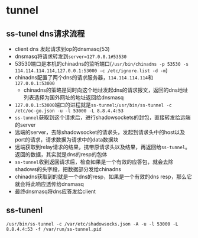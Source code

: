 # tunnel


## ss-tunel dns请求流程

- client dns 发起请求到op的dnsmasq(53)
- dnsmasq将请求转发到`server=127.0.0.1#53530`
- 53530端口是本机的chinadns的监听端口(`/usr/bin/chinadns -p 53530 -s 114.114.114.114,127.0.0.1:53000 -c /etc/ignore.list -d -m`)
- chinadns配置了两个dns的请求服务器，`114.114.114.114`和`127.0.0.1:53000`
  - chinadns的策略是同时向这个地址发起dns的请求报文，返回的dns地址列表选择为国外网址的地址返回给dnsmasq
- `127.0.0.1:53000`端口的进程就是`ss-tunnel`:`/usr/bin/ss-tunnel -c /etc/oc-go.json -u -l 53000 -L 8.8.4.4:53`
- `ss-tunnel`获取到这个请求后，进行shadowsockets的封包，直接转发给远端的server
- 远端的server，去除shadowsocket的请求头，发起到请求头中的host以及port的请求，请求数据为请求中的data数据块
- 远端获取到relay请求的结果，携带原请求头以及结果，再返回给`ss-tunnel`。返回的数据，其实就是dns的resp的包体
- `ss-tunnel`收到返回请求后，检查如果是一个有效的应答包，就会去除shadows的头字段，把数据部分发给chinadns
- chinadns获取到的就是一个dns的resp，如果是一个有效的dns resp，那么它就会将此响应透传给dnsmasq
- 最终dnsmasq将dns应答发给client

## ss-tunenl

```
/usr/bin/ss-tunnel -c /var/etc/shadowsocks.json -A -u -l 53000 -L 8.8.4.4:53 -f /var/run/ss-tunnel.pid
```
